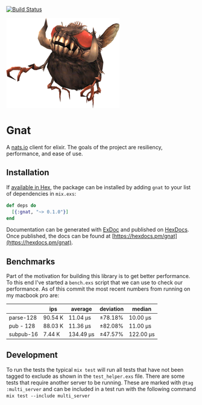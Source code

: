 [![Build Status](https://travis-ci.org/mmmries/gnat.svg?branch=master)](https://travis-ci.org/mmmries/gnat)

![gnat](gnat.png)

# Gnat

A [nats.io](https://nats.io/) client for elixir.
The goals of the project are resiliency, performance, and ease of use.

## Installation

If [available in Hex](https://hex.pm/docs/publish), the package can be installed
by adding `gnat` to your list of dependencies in `mix.exs`:

```elixir
def deps do
  [{:gnat, "~> 0.1.0"}]
end
```

Documentation can be generated with [ExDoc](https://github.com/elixir-lang/ex_doc)
and published on [HexDocs](https://hexdocs.pm). Once published, the docs can
be found at [https://hexdocs.pm/gnat](https://hexdocs.pm/gnat).

## Benchmarks

Part of the motivation for building this library is to get better performance.
To this end I've started a `bench.exs` script that we can use to check our performance.
As of this commit the most recent numbers from running on my macbook pro are:

|   | ips | average | deviation | median |
| - | --- | ------- | --------- | ------ |
| parse-128 | 90.54 K | 11.04 μs | ±78.18% | 10.00 μs |
| pub - 128 | 88.03 K | 11.36 μs | ±82.08% | 11.00 μs |
| subpub-16 | 7.44 K | 134.49 μs | ±47.57% | 122.00 μs |

## Development

To run the tests the typical `mix test` will run all tests that have not been tagged
to exclude as shown in the `test_helper.exs` file.  There are some tests that require
another server to be running.  These are marked with `@tag :multi_server` and can be
included in a test run with the following command `mix test --include multi_server`
